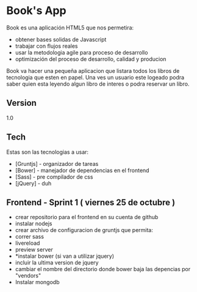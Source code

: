 Book's App 
=========

Book es una aplicación HTML5 que nos permetira:

  - obtener bases solidas de Javascript
  - trabajar con flujos reales
  - usar la metodologia agile para proceso de desarrollo
  - optimización del proceso de desarrollo, calidad y producion 

Book va hacer una pequeña aplicacion que listara todos los libros de tecnologia que esten en papel. Una ves un usuario este logeado podra saber quien esta leyendo algun libro de interes o podra reservar un libro.  

Version
----

1.0

Tech
-----------

Estas son las tecnologias a usar:

* [Gruntjs] - organizador de tareas 
* [Bower]   - manejador de dependencias en el frontend 
* [Sass] - pre compilador de css
* [jQuery] - duh 

## Frontend - Sprint 1 ( viernes 25 de octubre ) 
- crear repositorio para el frontend en su cuenta de github
- instalar nodejs
- crear archivo de configuracion de gruntjs que permita:
 - correr sass
 - livereload
 - preview server
- *instalar bower (si van a utilizar jquery)
 - incluir la ultima version de jquery
 - cambiar el nombre del directorio donde bower baja las depencias por "vendors"
- Instalar mongodb

  
    
